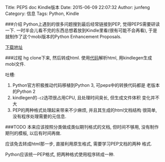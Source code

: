 Title: PEPS doc Kindle版本
Date: 2015-06-09 22:07:32
Author: junfeng
Category: 信息
Tags: Python, Kindle

###介绍
Python上遇到的很多问题搜到最后经常链接到PEP, 觉得PEPS需要研读一下.
一时半会儿看不完的东西总想着放到Kindle里看(很有可能不会再看), 于是
就制作了这个mobi版本的Python Enhancement Proposals.

[下载地址][1]

###过程
hg clone下来, 然后转成html. 使用[代码][2]解析html, 用kindlegen生成
mobi文件.

吐槽:

1. Python官方积极推动代码移植到Python 3, 可peps中的转换代码都是
   老版本的Python 2
2. kindlegen的`-c2`选项很占用CPU, 且处理时间臭长, 但生成文件体积
   变化并不大
3. PEP的两种格式处理起来带来不少麻烦, 并且其生成的html文档结构
   很简单, 没有程序处理需要的元信息.

###TODO
本来应该按照分类做成类似期刊格式的文档, 但时间不够用, 没有制作
期刊的模板, 以后有时间再做.

应该免去转成html那一步, 直接利用原生格式, 需要学习PEP文档的两种
格式.

Python应该统一PEP格式, 把两种格式使用程序转成一种.



[1]: https://raw.githubusercontent.com/grepcook/peps_mobi/master/Python%20Enhancement%20Proposals.mobi
[2]: https://github.com/grepcook/peps_mobi/blob/master/pep2mobi.py
